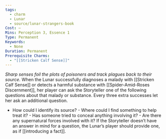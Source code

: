 ```yaml
---
tags:
  - charm
  - Lunar
  - source/lunar-strangers-book
Cost: —
Mins: Perception 3, Essence 1
Type: Permanent
Keywords:
  - None
Duration: Permanent
Prerequisite Charms:
  - "[[Stricken Calf Sense]]"
---
```

*Sharp senses foil the plots of poisoners and track plagues back to their source.*
When the Lunar successfully diagnoses a malady with [[Stricken Calf Sense]] or detects a harmful substance with [[Spider-Amid-Roses Discernment]], her player can ask the Storyteller one of the following questions about that malady or substance. Every three extra successes let her ask an additional question.
 - How could I identify its source?  - Where could I find something to help treat it?  - Has someone tried to conceal anything involving it?  - Are there any supernatural forces involved with it? If the Storyteller doesn’t have an answer in mind for a question, the Lunar’s player should provide one, as if [[introducing a fact]].